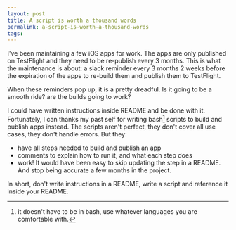```yaml
---
layout: post
title: A script is worth a thousand words
permalink: a-script-is-worth-a-thousand-words
tags:
---
```


I've been maintaining a few iOS apps for work. The apps are only published on TestFlight and they need to be re-publish every 3 months. This is what the maintenance is about: a slack reminder every 3 months 2 weeks before the expiration of the apps to re-build them and publish them to TestFlight.

When these reminders pop up, it is a pretty dreadful. Is it going to be a smooth ride? are the builds going to work?

I could have written instructions inside README and be done with it. Fortunately, I can thanks my past self for writing bash[^1] scripts to build and publish apps instead. The scripts aren't perfect, they don't cover all use cases, they don't handle errors. But they:

- have all steps needed to build and publish an app
- comments to explain how to run it, and what each step does
- work! It would have been easy to skip updating the step in a README. And stop being accurate a few months in the project.

In short, don't write instructions in a README, write a script and reference it inside your README.

[^1]: it doesn't have to be in bash, use whatever languages you are comfortable with.
